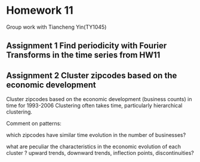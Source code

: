 
# Homework 11
Group work with Tiancheng Yin(TY1045)<br>

## Assignment 1 Find periodicity with Fourier Transforms in the time series from HW11

## Assignment 2 Cluster zipcodes based on the economic development

Cluster zipcodes based on the economic development (business counts) in time for 1993-2006 Clustering often takes time, particularly hierarchical clustering. 

Comment on patterns: 

which zipcodes have similar time evolution in the number of businesses? 

what are peculiar the characteristics in the economic evolution of each cluster ? upward trends, downward trends, inflection points, discontinuities?